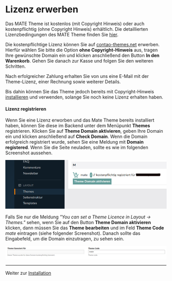 
# Lizenz erwerben

Das MATE Theme ist kostenlos \(mit Copyright Hinweis\) oder auch kostenpflichtig \(ohne Copyright Hinweis\) erhältlich. Die detaillierten Lizenzbedingungen des MATE Theme finden Sie [hier](https://github.com/contao-themes-net/mate-theme-bundle/blob/master/LICENSE).

Die kostenpflichtige Lizenz können Sie auf [contao-themes.net](https://contao-themes.net/theme-detail/mate.html) erwerben. Hierfür wählen Sie bitte die Option **ohne Copyright-Hinweis** aus, tragen Ihre gewünschte Domain ein und klicken anschließend den Button **In den Warenkorb**. Gehen Sie danach zur Kasse und folgen Sie den weiteren Schritten.

Nach erfolgreicher Zahlung erhalten Sie von uns eine E-Mail mit der Theme-Lizenz, einer Rechnung sowie weiterer Details.

Bis dahin können Sie das Theme jedoch bereits mit Copyright-Hinweis [installieren](mate-installation.md) und verwenden, solange Sie noch keine Lizenz erhalten haben.

#### Lizenz registrieren

Wenn Sie eine Lizenz erworben und das Mate Theme bereits installiert haben, können Sie diese im Backend unter dem Menüpunkt **Themes** registrieren. Klicken Sie auf **Theme Domain aktivieren**, geben Ihre Domain ein und klicken anschließend auf **Check Domain**. Wenn die Domain erfolgreich registriert wurde, sehen Sie eine Meldung mit **Domain registered**. Wenn Sie die Seite neuladen, sollte es wie im folgenden Screenshot aussehen.

<img src="_images/mate-theme/lizenz/lizenz_registrieren.png">

Falls Sie nur die Meldung _"You can set a Theme Licence in Layout -> Themes."_ sehen, wenn Sie auf den Button **Theme Domain aktivieren** klicken, dann müssen Sie das **Theme bearbeiten** und im Feld **Theme Code** _mate_ eintragen (siehe folgender Screenshot). Danach sollte das Eingabefeld, um die Domain einzutragen, zu sehen sein.

<img src="_images/mate-theme/lizenz/lizenz_registrieren_shortcode.png">

<hr style="border:1px solid #e6e6e6">

Weiter zur [Installation](mate-installation.md)